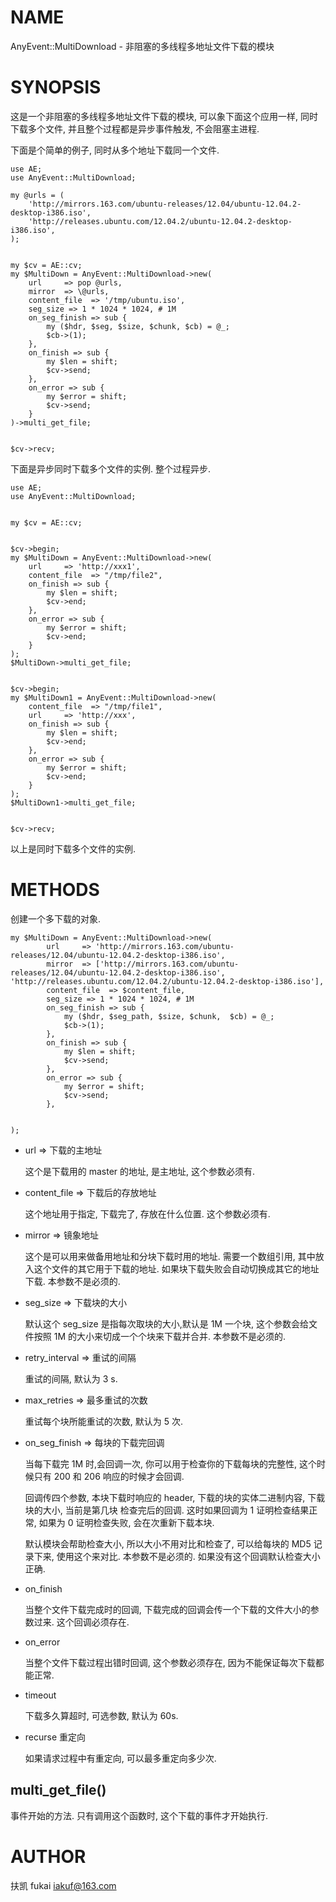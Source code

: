 # NAME

AnyEvent::MultiDownload - 非阻塞的多线程多地址文件下载的模块

# SYNOPSIS

这是一个非阻塞的多线程多地址文件下载的模块, 可以象下面这个应用一样, 同时下载多个文件, 并且整个过程都是异步事件触发, 不会阻塞主进程.

下面是个简单的例子, 同时从多个地址下载同一个文件.

    use AE;
    use AnyEvent::MultiDownload;

    my @urls = (
        'http://mirrors.163.com/ubuntu-releases/12.04/ubuntu-12.04.2-desktop-i386.iso',
        'http://releases.ubuntu.com/12.04.2/ubuntu-12.04.2-desktop-i386.iso',
    );
    

    my $cv = AE::cv;
    my $MultiDown = AnyEvent::MultiDownload->new( 
        url     => pop @urls, 
        mirror  => \@urls, 
        content_file  => '/tmp/ubuntu.iso',
        seg_size => 1 * 1024 * 1024, # 1M
        on_seg_finish => sub {
            my ($hdr, $seg, $size, $chunk, $cb) = @_;
            $cb->(1);
        },
        on_finish => sub {
            my $len = shift;
            $cv->send;
        },
        on_error => sub {
            my $error = shift;
            $cv->send;
        }
    )->multi_get_file;
    

    $cv->recv;



下面是异步同时下载多个文件的实例. 整个过程异步.

    use AE;
    use AnyEvent::MultiDownload;
    

    my $cv = AE::cv;
    

    $cv->begin;
    my $MultiDown = AnyEvent::MultiDownload->new( 
        url     => 'http://xxx1',
        content_file  => "/tmp/file2",
        on_finish => sub {
            my $len = shift;
            $cv->end;
        },
        on_error => sub {
            my $error = shift;
            $cv->end;
        }
    );
    $MultiDown->multi_get_file;
    

    $cv->begin;
    my $MultiDown1 = AnyEvent::MultiDownload->new( 
        content_file  => "/tmp/file1",
        url     => 'http://xxx', 
        on_finish => sub {
            my $len = shift;
            $cv->end;
        },
        on_error => sub {
            my $error = shift;
            $cv->end;
        }
    );
    $MultiDown1->multi_get_file;
    

    $cv->recv;

以上是同时下载多个文件的实例.

# METHODS

创建一个多下载的对象.

    my $MultiDown = AnyEvent::MultiDownload->new( 
            url     => 'http://mirrors.163.com/ubuntu-releases/12.04/ubuntu-12.04.2-desktop-i386.iso', 
            mirror  => ['http://mirrors.163.com/ubuntu-releases/12.04/ubuntu-12.04.2-desktop-i386.iso', 'http://releases.ubuntu.com/12.04.2/ubuntu-12.04.2-desktop-i386.iso'],
            content_file  => $content_file,
            seg_size => 1 * 1024 * 1024, # 1M
            on_seg_finish => sub {
                my ($hdr, $seg_path, $size, $chunk,  $cb) = @_;
                $cb->(1);
            },
            on_finish => sub {
                my $len = shift;
                $cv->send;
            },
            on_error => sub {
                my $error = shift;
                $cv->send;
            },
    

    );

- url => 下载的主地址

    这个是下载用的 master 的地址, 是主地址, 这个参数必须有.

- content\_file => 下载后的存放地址

    这个地址用于指定, 下载完了, 存放在什么位置. 这个参数必须有.

- mirror => 镜象地址

    这个是可以用来做备用地址和分块下载时用的地址. 需要一个数组引用, 其中放入这个文件的其它用于下载的地址. 如果块下载失败会自动切换成其它的地址下载. 本参数不是必须的.

- seg\_size => 下载块的大小

    默认这个 seg\_size 是指每次取块的大小,默认是 1M 一个块, 这个参数会给文件按照 1M 的大小来切成一个个块来下载并合并. 本参数不是必须的.



- retry\_interval => 重试的间隔 

    重试的间隔, 默认为 3 s.

- max\_retries => 最多重试的次数

    重试每个块所能重试的次数, 默认为 5 次.

- on\_seg\_finish => 每块的下载完回调

    当每下载完 1M 时,会回调一次, 你可以用于检查你的下载每块的完整性, 这个时候只有 200 和 206 响应的时候才会回调.

    回调传四个参数, 本块下载时响应的 header, 下载的块的实体二进制内容, 下载块的大小, 当前是第几块 检查完后的回调. 这时如果回调为 1 证明检查结果正常, 如果为 0 证明检查失败, 会在次重新下载本块. 

    默认模块会帮助检查大小, 所以大小不用对比和检查了, 可以给每块的 MD5 记录下来, 使用这个来对比. 本参数不是必须的. 如果没有这个回调默认检查大小正确.

- on\_finish

    当整个文件下载完成时的回调, 下载完成的回调会传一个下载的文件大小的参数过来. 这个回调必须存在.

- on\_error

    当整个文件下载过程出错时回调, 这个参数必须存在, 因为不能保证每次下载都能正常.

- timeout

    下载多久算超时, 可选参数, 默认为 60s.

- recurse 重定向

    如果请求过程中有重定向, 可以最多重定向多少次.

## multi\_get\_file()

事件开始的方法. 只有调用这个函数时, 这个下载的事件才开始执行.

# AUTHOR

扶凯 fukai <iakuf@163.com>
